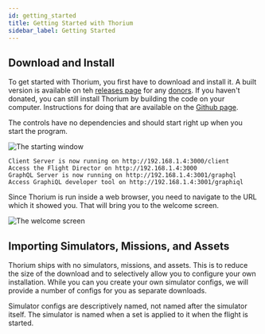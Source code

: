 ```yaml
---
id: getting_started
title: Getting Started with Thorium
sidebar_label: Getting Started
---
```


## Download and Install

To get started with Thorium, you first have to download and install it. A built version is available on teh [releases page](/en/releases) for any [donors](/en/donate). If you haven't donated, you can still install Thorium by building the code on your computer. Instructions for doing that are available on the [Github page](https://github.com/Thorium-Sim/thorium).

The controls have no dependencies and should start right up when you start the program.

![The starting window](/docs/getting_started_1.jpg)

```
Client Server is now running on http://192.168.1.4:3000/client
Access the Flight Director on http://192.168.1.4:3000
GraphQL Server is now running on http://192.168.1.4:3001/graphql
Access GraphiQL developer tool on http://192.168.1.4:3001/graphiql
```

Since Thorium is run inside a web browser, you need to navigate to the URL which it showed you. That will bring you to the welcome screen.

![The welcome screen](/docs/getting_started_2.jpg)

## Importing Simulators, Missions, and Assets

Thorium ships with no simulators, missions, and assets. This is to reduce the size of the download and to selectively allow you to configure your own installation. While you can you create your own simulator configs, we will provide a number of configs for you as separate downloads.

Simulator configs are descriptively named, not named after the simulator itself. The simulator is named when a set is applied to it when the flight is started.